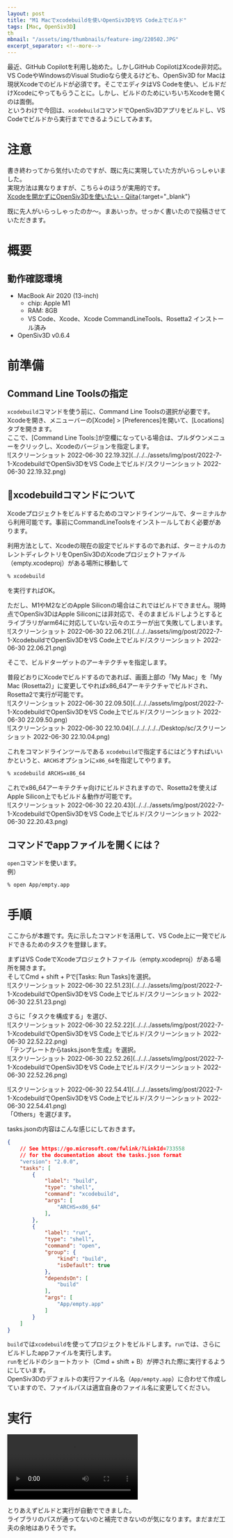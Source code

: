 ```yaml
---
layout: post
title: "M1 Macでxcodebuildを使いOpenSiv3DをVS Code上でビルド"
tags: [Mac, OpenSiv3D]
th
mbnail: "/assets/img/thumbnails/feature-img/220502.JPG"
excerpt_separator: <!--more-->
---
```


最近、GitHub Copilotを利用し始めた。しかしGitHub CopilotはXcode非対応。VS CodeやWindowsのVisual Studioなら使えるけども、OpenSiv3D for Macは現状Xcodeでのビルドが必須です。そこでエディタはVS Codeを使い、ビルドだけXcodeにやってもらうことに。しかし、ビルドのためにいちいちXcodeを開くのは面倒。  
というわけで今回は、``xcodebuild``コマンドでOpenSiv3Dアプリをビルドし、VS Codeでビルドから実行までできるようにしてみます。

<!--more-->  

# 注意

書き終わってから気付いたのですが、既に先に実現していた方がいらっしゃいました。  
実現方法は異なりますが、こちら↓のほうが実用的です。  
[Xcodeを開かずにOpenSiv3Dを使いたい - Qiita](https://qiita.com/makia/items/3188b08670f178104f6d){:target="_blank"}  

既に先人がいらっしゃったのか〜。まあいっか。せっかく書いたので投稿させていただきます。

# 概要

## 動作確認環境

- MacBook Air 2020 (13-inch)
  - chip: Apple M1
  - RAM: 8GB
  - VS Code、Xcode、Xcode CommandLineTools、Rosetta2 インストール済み
- OpenSiv3D v0.6.4

# 前準備

## Command Line Toolsの指定

``xcodebuild``コマンドを使う前に、Command Line Toolsの選択が必要です。Xcodeを開き、メニューバーの[Xcode] > [Preferences]を開いて、[Locations]タブを開きます。  
ここで、[Command Line Tools:]が空欄になっている場合は、プルダウンメニューをクリックし、Xcodeのバージョンを指定します。  
![スクリーンショット 2022-06-30 22.19.32](../../../assets/img/post/2022-7-1-XcodebuildでOpenSiv3DをVS Code上でビルド/スクリーンショット 2022-06-30 22.19.32.png)

## xcodebuildコマンドについて

Xcodeプロジェクトをビルドするためのコマンドラインツールで、ターミナルから利用可能です。事前にCommandLineToolsをインストールしておく必要があります。  

利用方法として、Xcodeの現在の設定でビルドするのであれば、ターミナルのカレントディレクトリをOpenSiv3DのXcodeプロジェクトファイル（empty.xcodeproj）がある場所に移動して

```zsh
% xcodebuild
```

を実行すればOK。  

ただし、M1やM2などのApple Siliconの場合はこれではビルドできません。現時点でOpenSiv3DはApple Siliconには非対応で、そのままビルドしようとするとライブラリがarm64に対応していない云々のエラーが出て失敗してしまいます。  
![スクリーンショット 2022-06-30 22.06.21](../../../assets/img/post/2022-7-1-XcodebuildでOpenSiv3DをVS Code上でビルド/スクリーンショット 2022-06-30 22.06.21.png)  

そこで、ビルドターゲットのアーキテクチャを指定します。  

普段どおりにXcodeでビルドするのであれば、画面上部の「My Mac」を「My Mac (Rosetta2)」に変更してやればx86_64アーキテクチャでビルドされ、Rosetta2で実行が可能です。  
![スクリーンショット 2022-06-30 22.09.50](../../../assets/img/post/2022-7-1-XcodebuildでOpenSiv3DをVS Code上でビルド/スクリーンショット 2022-06-30 22.09.50.png)  
![スクリーンショット 2022-06-30 22.10.04](../../../../../Desktop/sc/スクリーンショット 2022-06-30 22.10.04.png)  


これをコマンドラインツールである ``xcodebuild``で指定するにはどうすればいいかというと、``ARCHS``オプションに``x86_64``を指定してやります。  

```zsh
% xcodebuild ARCHS=x86_64
```

これでx86_64アーキテクチャ向けにビルドされますので、Rosetta2を使えばApple Silicon上でもビルド＆動作が可能です。  
![スクリーンショット 2022-06-30 22.20.43](../../../assets/img/post/2022-7-1-XcodebuildでOpenSiv3DをVS Code上でビルド/スクリーンショット 2022-06-30 22.20.43.png)

## コマンドでappファイルを開くには？

``open``コマンドを使います。  
例）

```zsh
% open App/empty.app
```



# 手順

ここからが本題です。先に示したコマンドを活用して、VS Code上に一発でビルドできるためのタスクを登録します。  

まずはVS CodeでXcodeプロジェクトファイル（empty.xcodeproj）がある場所を開きます。  
そしてCmd + shift + Pで[Tasks: Run Tasks]を選択。  
![スクリーンショット 2022-06-30 22.51.23](../../../assets/img/post/2022-7-1-XcodebuildでOpenSiv3DをVS Code上でビルド/スクリーンショット 2022-06-30 22.51.23.png)  

さらに「タスクを構成する」を選び、  
![スクリーンショット 2022-06-30 22.52.22](../../../assets/img/post/2022-7-1-XcodebuildでOpenSiv3DをVS Code上でビルド/スクリーンショット 2022-06-30 22.52.22.png)    
「テンプレートからtasks.jsonを生成」を選択。  
![スクリーンショット 2022-06-30 22.52.26](../../../assets/img/post/2022-7-1-XcodebuildでOpenSiv3DをVS Code上でビルド/スクリーンショット 2022-06-30 22.52.26.png)  

![スクリーンショット 2022-06-30 22.54.41](../../../assets/img/post/2022-7-1-XcodebuildでOpenSiv3DをVS Code上でビルド/スクリーンショット 2022-06-30 22.54.41.png)  
「Others」を選びます。  

tasks.jsonの内容はこんな感じにしておきます。  

```json
{
    // See https://go.microsoft.com/fwlink/?LinkId=733558
    // for the documentation about the tasks.json format
    "version": "2.0.0",
    "tasks": [
        {
            "label": "build",
            "type": "shell",
            "command": "xcodebuild",
            "args": [
                "ARCHS=x86_64"
            ],
        },
        {
            "label": "run",
            "type": "shell",
            "command": "open",
            "group": {
                "kind": "build",
                "isDefault": true
            },
            "dependsOn": [
                "build"
            ],
            "args": [
                "App/empty.app"
            ]
        }
    ]
}
```

``build``では``xcodebuild``を使ってプロジェクトをビルドします。``run``では、さらにビルドしたappファイルを実行します。  
``run``をビルドのショートカット（Cmd + shift + B）が押された際に実行するようにしています。  
OpenSiv3Dのデフォルトの実行ファイル名（``App/empty.app``）に合わせて作成していますので、ファイルパスは適宜自身のファイル名に変更してください。

# 実行

<video src="../../../assets/img/post/2022-7-1-XcodebuildでOpenSiv3DをVS Code上でビルド/画面収録-2022-06-30-23.02.02.mp4" controls></video>

とりあえずビルドと実行が自動でできました。  
ライブラリのパスが通ってないのと補完できないのが気になります。まだまだ工夫の余地はありそうです。
